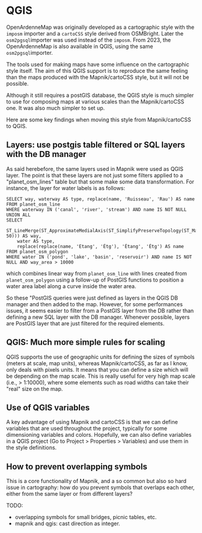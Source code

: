 QGIS
====

OpenArdenneMap was originally developed as a cartographic style with the `imposm` importer and a `cartoCSS` style derived from OSMBright. Later the `osm2pgsql`importer was used instead of the `imposm`. From 2023, the OpenArdenneMap is also available in QGIS, using the same `osm2pgsql`importer.

The tools used for making maps have some influence on the cartographic style itself. The aim of this QGIS support is to reproduce the same feeling than the maps produced with the Mapnik/cartoCSS style, but it will not be possible.

Although it still requires a postGIS database, the QGIS style is much simpler to use for composing maps at various scales than the Mapnik/cartoCSS one. It was also much simpler to set up.

Here are some key findings when moving this style from Mapnik/cartoCSS to QGIS.


## Layers: use postgis table filtered or SQL layers with the DB manager

As said herebefore, the same layers used in Mapnik were used as QGIS layer. The point is that these layers are not just some filters applied to a "planet_osm_lines" table but that some make some data transformation. For instance, the layer for water labels is as follows:

```
SELECT way, waterway AS type, replace(name, 'Ruisseau', 'Rau') AS name
FROM planet_osm_line
WHERE waterway IN ('canal', 'river', 'stream') AND name IS NOT NULL
UNION ALL
SELECT
    ST_LineMerge(ST_ApproximateMedialAxis(ST_SimplifyPreserveTopology(ST_MakePolygon(ST_ExteriorRing(way)), 50))) AS way,
    water AS type,
    replace(replace(name, 'Etang', 'Étg'), 'Étang', 'Étg') AS name
FROM planet_osm_polygon
WHERE water IN ('pond', 'lake', 'basin', 'reservoir') AND name IS NOT NULL AND way_area > 10000
```

which combines linear way from `planet_osm_line` with lines created from `planet_osm_polygon` using a follow-up of PostGIS functions to position a water area label along a curve inside the water area.

So these "PostGIS queries were just defined as layers in the QGIS DB manager and then added to the map. However, for some performances issues, it seems easier to filter from a PostGIS layer from the DB rather than defining a new SQL layer with the DB manager. Whenever possible, layers are PostGIS layer that are just filtered for the required elements.

## QGIS: Much more simple rules for scaling

QGIS supports the use of geographic units for defining the sizes of symbols (meters at scale, map units), whereas Mapnik/cartoCSS, as far as I know, only deals with pixels units. It means that you can define a size which will be depending on the map scale. This is really useful for very high map scale (i.e., > 1:10000), where some elements such as road widths can take their "real" size on the map.

## Use of QGIS variables

A key advantage of using Mapnik and cartoCSS is that we can define variables that are used throughout the project, typically for some dimensioning variables and colors. Hopefully, we can also define variables in a QGIS project (Go to Project > Properties > Variables) and use them in the style definitions.

## How to prevent overlapping symbols

This is a core functionality of Mapnik, and a so common but also so hard issue in cartography: how do you prevent symbols that overlaps each other, either from the same layer or from different layers?



TODO:

- overlapping symbols for small bridges, picnic tables, etc.
- mapnik and qgis: cast direction as integer.